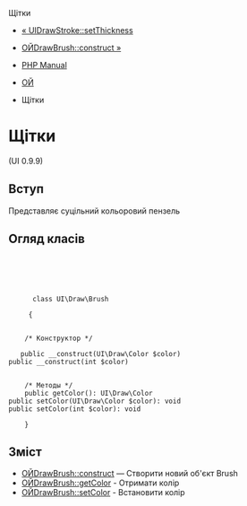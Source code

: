Щітки

-   [« UIDrawStroke::setThickness](ui-draw-stroke.setthickness.html)
    
-   [ОЙDrawBrush::construct »](ui-draw-brush.construct.html)
    
-   [PHP Manual](index.html)
    
-   [ОЙ](book.ui.html)
    
-   Щітки
    

# Щітки

(UI 0.9.9)

## Вступ

Представляє суцільний кольоровий пензель

## Огляд класів

```classsynopsis



    
     
      class UI\Draw\Brush
     
     {


    /* Конструктор */
    
   public __construct(UI\Draw\Color $color)
public __construct(int $color)


    /* Методы */
    public getColor(): UI\Draw\Color
public setColor(UI\Draw\Color $color): void
public setColor(int $color): void

    }
```

## Зміст

-   [ОЙDrawBrush::construct](ui-draw-brush.construct.html) — Створити новий об'єкт Brush
-   [ОЙDrawBrush::getColor](ui-draw-brush.getcolor.html) - Отримати колір
-   [ОЙDrawBrush::setColor](ui-draw-brush.setcolor.html) - Встановити колір